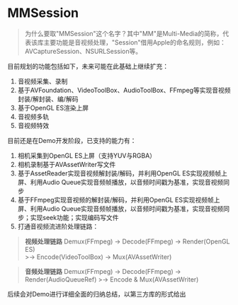 # MMSession
>为什么要取"MMSession"这个名字？其中"MM"是Multi-Media的简称，代表该库主要功能是音视频处理，"Session"借用Apple的命名规则，例如：AVCaptureSession、NSURLSession等。

目前规划的功能包括如下，未来可能在此基础上继续扩充：
1. 音视频采集、录制
2. 基于AVFoundation、VideoToolBox、AudioToolBox、FFmpeg等实现音视频封装/解封装、编/解码
3. 基于OpenGL ES渲染上屏
4. 音视频多轨
5. 音视频特效

目前还是在Demo开发阶段，已支持的能力有：
1. 相机采集到OpenGL ES上屏（支持YUV与RGBA）
2. 相机录制基于AVAssetWriter写文件
3. 基于AssetReader实现音视频解封装/解码，并利用OpenGL ES实现视频帧上屏、利用Audio Queue实现音频帧播放，以音频时间戳为基准，实现音视频同步
4. 基于FFmpeg实现音视频的解封装/解码，并利用OpenGL ES实现视频帧上屏、利用Audio Queue实现音频帧播放，以音频时间戳为基准，实现音视频同步；实现seek功能；实现编码写文件
5. 打通音视频流进阶处理链路：
>**视频处理链路**
Demux(FFmpeg) -> Decode(FFmpeg) -> Render(OpenGL ES)                                    
                               >-> Encode(VideoToolBox) -> Mux(AVAssetWriter)

>**音频处理链路**
 Demux(FFmpeg) -> Decode(FFmpeg) -> Render(AudioQueueRef)
                                >-> Encode & Mux(AVAssetWriter)
                              
后续会对Demo进行详细全面的归纳总结，以第三方库的形式给出
